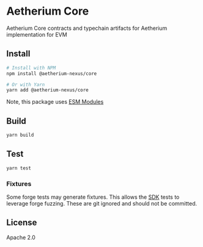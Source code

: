 # Aetherium Core

Aetherium Core contracts and typechain artifacts for Aetherium implementation for EVM

## Install

```bash
# Install with NPM
npm install @aetherium-nexus/core

# Or with Yarn
yarn add @aetherium-nexus/core
```

Note, this package uses [ESM Modules](https://gist.github.com/sindresorhus/a39789f98801d908bbc7ff3ecc99d99c#pure-esm-package)

## Build

```bash
yarn build
```

## Test

```bash
yarn test
```

### Fixtures

Some forge tests may generate fixtures. This allows the [SDK](https://github.com/Aetherium-Nexus/aetherium-sdk) tests to leverage forge fuzzing. These are git ignored and should not be committed.

## License

Apache 2.0
